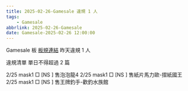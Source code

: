 ```yaml
---
title: 2025-02-26-Gamesale 違規 1 人
tags:
    - Gamesale
abbrlink: 2025-02-26-Gamesale
date: Gamesale-2025-02-26 12:00:00
---
```

Gamesale 板 [板規連結](https://www.ptt.cc/bbs/Gossiping/M.1637425085.A.07D.html)
昨天違規 1 人
<!-- more -->

違規清單
單日不得超過 2 篇

2/25 mask1 □ [NS  ] 售泡泡龍4
2/25 mask1 □ [NS  ] 售紙片馬力歐-摺紙國王
2/25 mask1 □ [NS  ] 售王牌釣手-歡釣水族館